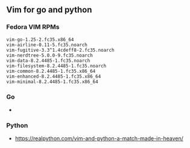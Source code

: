 ## Vim for go and python

### Fedora VIM RPMs

~~~
vim-go-1.25-2.fc35.x86_64
vim-airline-0.11-5.fc35.noarch
vim-fugitive-3.3^1.4cdeff8-2.fc35.noarch
vim-nerdtree-5.0.0-9.fc35.noarch
vim-data-8.2.4485-1.fc35.noarch
vim-filesystem-8.2.4485-1.fc35.noarch
vim-common-8.2.4485-1.fc35.x86_64
vim-enhanced-8.2.4485-1.fc35.x86_64
vim-minimal-8.2.4485-1.fc35.x86_64
~~~

### Go

* 

### Python

* https://realpython.com/vim-and-python-a-match-made-in-heaven/
